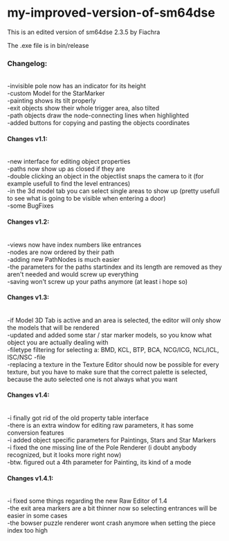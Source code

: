 # my-improved-version-of-sm64dse
This is an edited version of sm64dse 2.3.5 by Fiachra

The .exe file is in bin/release

<h3>Changelog:</h3><br/>
-invisible pole now has an indicator for its height
<br/>
-custom Model for the StarMarker
<br/>
-painting shows its tilt properly
<br/>
-exit objects show their whole trigger area, also tilted
<br/>
-path objects draw the node-connecting lines when highlighted
<br/>
-added buttons for copying and pasting the objects coordinates
<br/>

<h4>Changes v1.1:</h4><br/>
-new interface for editing object properties
<br/>
-paths now show up as closed if they are
<br/>
-double clicking an object in the objectlist snaps the camera to it (for example usefull to find the level entrances)
<br/>
-in the 3d model tab you can select single areas to show up (pretty usefull to see what is going to be visible when entering a door)
<br/>
-some BugFixes
<br/>
<h4>Changes v1.2:</h4><br/>
-views now have index numbers like entrances
<br/>
-nodes are now ordered by their path
<br/>
-adding new PathNodes is much easier
<br/>
-the parameters for the paths startindex and its length are removed as they aren't needed and would screw up everything
<br/>
-saving won't screw up your paths anymore (at least i hope so)
<br/>

<h4>Changes v1.3:</h4><br/>
-if Model 3D Tab is active and an area is selected, the editor will only show the models that will be rendered
<br/>
-updated and added some star / star marker models, so you know what object you are actually dealing with
<br/>
-filetype filtering for selecting a: BMD, KCL, BTP, BCA, NCG/ICG, NCL/ICL, ISC/NSC -file
<br/>
-replacing a texture in the Texture Editor should now be possible for every texture, but you have to make sure that the correct palette is selected, because the auto selected one is not always what you want
<br/>

<h4>Changes v1.4:</h4><br/>
-i finally got rid of the old property table interface
<br/>
-there is an extra window for editing raw parameters, it has some conversion features
<br/>
-i added object specific parameters for Paintings, Stars and Star Markers
<br/>
-i fixed the one missing line of the Pole Renderer (i doubt anybody recognized, but it looks more right now)
<br/>
-btw. figured out a 4th parameter for Painting, its kind of a mode

<h4>Changes v1.4.1:</h4><br/>
-i fixed some things regarding the new Raw Editor of 1.4
<br/>
-the exit area markers are a bit thinner now so selecting entrances will be easier in some cases
<br/>
-the bowser puzzle renderer wont crash anymore when setting the piece index too high
